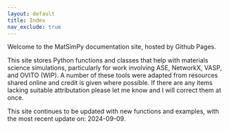 ```yaml
---
layout: default
title: Index
nav_exclude: true
---
```


Welcome to the MatSimPy documentation site, hosted by Github Pages.

This site stores Python functions and classes that help with materials science simulations, particularly for work involving ASE, NetworkX, VASP, and OVITO (WIP).  A number of these tools were adapted from resources shared online and credit is given where possible.  If there are any items lacking suitable attributation please let me know and I will correct them at once.

This site continues to be updated with new functions and examples, with the most recent update on: 2024-09-09.
